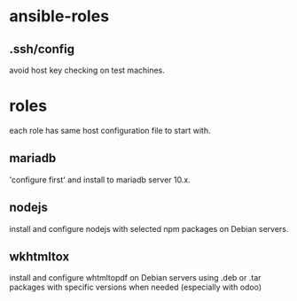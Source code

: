 ansible-roles
=============

.ssh/config
-----------
avoid host key checking on test machines.

roles
======
each role has same host configuration file to start with.

mariadb
-------
'configure first' and install to mariadb server 10.x. 

nodejs
------
install and configure nodejs with selected npm packages on Debian servers.

wkhtmltox
---------
install and configure whtmltopdf on Debian servers using .deb or .tar packages
with specific versions when needed (especially with odoo)
